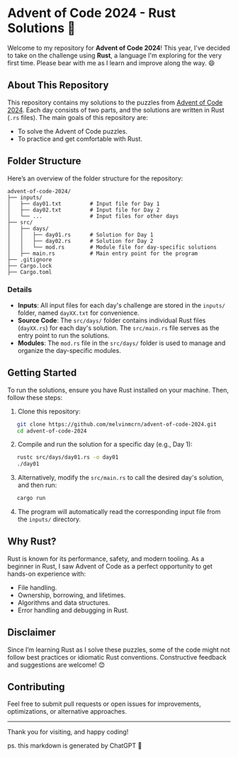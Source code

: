 # Advent of Code 2024 - Rust Solutions 🎄

Welcome to my repository for **Advent of Code 2024**! This year, I've decided to take on the challenge using **Rust**, a language I'm exploring for the very first time. Please bear with me as I learn and improve along the way. 😄

## About This Repository
This repository contains my solutions to the puzzles from [Advent of Code 2024](https://adventofcode.com/2024). Each day consists of two parts, and the solutions are written in Rust (`.rs` files). The main goals of this repository are:
- To solve the Advent of Code puzzles.
- To practice and get comfortable with Rust.

## Folder Structure
Here’s an overview of the folder structure for the repository:

```
advent-of-code-2024/
├── inputs/
│   ├── day01.txt         # Input file for Day 1
│   ├── day02.txt         # Input file for Day 2
│   └── ...               # Input files for other days
├── src/
│   ├── days/
│   │   ├── day01.rs      # Solution for Day 1
│   │   ├── day02.rs      # Solution for Day 2
│   │   └── mod.rs        # Module file for day-specific solutions
│   ├── main.rs           # Main entry point for the program
├── .gitignore
├── Cargo.lock
├── Cargo.toml
```

### Details
- **Inputs**: All input files for each day's challenge are stored in the `inputs/` folder, named `dayXX.txt` for convenience.
- **Source Code**: The `src/days/` folder contains individual Rust files (`dayXX.rs`) for each day's solution. The `src/main.rs` file serves as the entry point to run the solutions.
- **Modules**: The `mod.rs` file in the `src/days/` folder is used to manage and organize the day-specific modules.

## Getting Started
To run the solutions, ensure you have Rust installed on your machine. Then, follow these steps:

1. Clone this repository:
```bash
   git clone https://github.com/melvinmcrn/advent-of-code-2024.git
   cd advent-of-code-2024
```

2. Compile and run the solution for a specific day (e.g., Day 1):
```bash
   rustc src/days/day01.rs -o day01
   ./day01
```

3. Alternatively, modify the `src/main.rs` to call the desired day's solution, and then run:
```bash
   cargo run
```

4. The program will automatically read the corresponding input file from the `inputs/` directory.

## Why Rust?

Rust is known for its performance, safety, and modern tooling. As a beginner in Rust, I saw Advent of Code as a perfect opportunity to get hands-on experience with:
- File handling.
- Ownership, borrowing, and lifetimes.
- Algorithms and data structures.
- Error handling and debugging in Rust.

## Disclaimer

Since I’m learning Rust as I solve these puzzles, some of the code might not follow best practices or idiomatic Rust conventions. Constructive feedback and suggestions are welcome! 😊

## Contributing

Feel free to submit pull requests or open issues for improvements, optimizations, or alternative approaches.

---
Thank you for visiting, and happy coding!

ps. this markdown is generated by ChatGPT 🤖